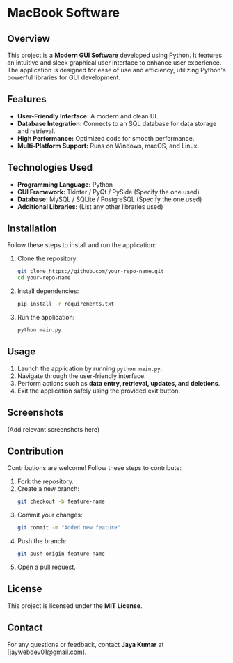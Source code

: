 # MacBook Software

## Overview

This project is a **Modern GUI Software** developed using Python. It features an intuitive and sleek graphical user interface to enhance user experience. The application is designed for ease of use and efficiency, utilizing Python's powerful libraries for GUI development.

## Features

- **User-Friendly Interface:** A modern and clean UI.
- **Database Integration:** Connects to an SQL database for data storage and retrieval.
- **High Performance:** Optimized code for smooth performance.
- **Multi-Platform Support:** Runs on Windows, macOS, and Linux.

## Technologies Used

- **Programming Language:** Python
- **GUI Framework:** Tkinter / PyQt / PySide (Specify the one used)
- **Database:** MySQL / SQLite / PostgreSQL (Specify the one used)
- **Additional Libraries:** (List any other libraries used)

## Installation

Follow these steps to install and run the application:

1. Clone the repository:
   ```sh
   git clone https://github.com/your-repo-name.git
   cd your-repo-name
   ```
2. Install dependencies:
   ```sh
   pip install -r requirements.txt
   ```
3. Run the application:
   ```sh
   python main.py
   ```

## Usage

1. Launch the application by running `python main.py`.
2. Navigate through the user-friendly interface.
3. Perform actions such as **data entry, retrieval, updates, and deletions**.
4. Exit the application safely using the provided exit button.

## Screenshots

(Add relevant screenshots here)

## Contribution

Contributions are welcome! Follow these steps to contribute:

1. Fork the repository.
2. Create a new branch:
   ```sh
   git checkout -b feature-name
   ```
3. Commit your changes:
   ```sh
   git commit -m "Added new feature"
   ```
4. Push the branch:
   ```sh
   git push origin feature-name
   ```
5. Open a pull request.

## License

This project is licensed under the **MIT License**.

## Contact

For any questions or feedback, contact **Jaya Kumar** at [jaywebdev01@gmail.com].

